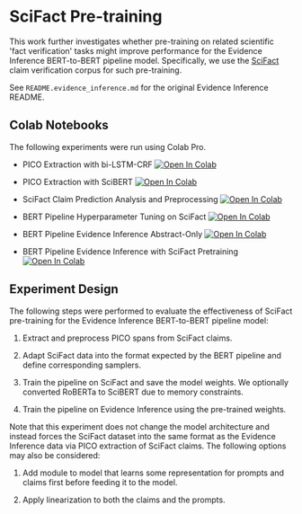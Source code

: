 # SciFact Pre-training

This work further investigates whether pre-training on related scientific 'fact
verification' tasks might improve performance for the Evidence Inference
BERT-to-BERT pipeline model. Specifically, we use the [SciFact](https://github.com/allenai/scifact)
claim verification corpus for such pre-training.

See `README.evidence_inference.md` for the original Evidence Inference README.

## Colab Notebooks

The following experiments were run using Colab Pro.

- PICO Extraction with bi-LSTM-CRF [![Open In Colab](https://colab.research.google.com/assets/colab-badge.svg)](https://colab.research.google.com/drive/1idMW5D3RQyajWpo7usB2kf6ID2wD_oZD?usp=sharing)

- PICO Extraction with SciBERT [![Open In Colab](https://colab.research.google.com/assets/colab-badge.svg)](https://colab.research.google.com/drive/1C_tNo8XodRecBDt2JLqwrHQBAOHOxB5E?usp=sharing)

- SciFact Claim Prediction Analysis and Preprocessing [![Open In Colab](https://colab.research.google.com/assets/colab-badge.svg)](https://colab.research.google.com/drive/1-0UsqrFDHOo1Wh1bU5n8uFoJG_1_frfv?usp=sharing)

- BERT Pipeline Hyperparameter Tuning on SciFact [![Open In Colab](https://colab.research.google.com/assets/colab-badge.svg)](https://colab.research.google.com/drive/1OFI6exfchBaNYtdp1f7tlM1937JdxVBt?usp=sharing)

- BERT Pipeline Evidence Inference Abstract-Only [![Open In Colab](https://colab.research.google.com/assets/colab-badge.svg)](https://colab.research.google.com/drive/17rrh7z76jvko5cqnDcy7-gJq42zx6WFE?usp=sharing)

- BERT Pipeline Evidence Inference with SciFact Pretraining [![Open In Colab](https://colab.research.google.com/assets/colab-badge.svg)](https://colab.research.google.com/drive/1yJr3co9DIsO3mk528QV87yvAb3QI9Nnx?usp=sharing)

## Experiment Design

The following steps were performed to evaluate the effectiveness of SciFact pre-training for the Evidence Inference BERT-to-BERT pipeline model:

1. Extract and preprocess PICO spans from SciFact claims.

2. Adapt SciFact data into the format expected by the BERT pipeline and define corresponding samplers.

3. Train the pipeline on SciFact and save the model weights. We optionally converted RoBERTa to SciBERT due to memory constraints.

4. Train the pipeline on Evidence Inference using the pre-trained weights.

Note that this experiment does not change the model architecture and instead forces the SciFact dataset into the same format as the Evidence Inference data via PICO extraction of SciFact claims. The following options may also be considered:

1. Add module to model that learns some representation for prompts and claims first before feeding it to the model.

2. Apply linearization to both the claims and the prompts.
